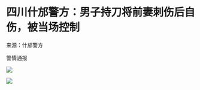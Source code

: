 

# 四川什邡警方：男子持刀将前妻刺伤后自伤，被当场控制

来源：什邡警方

警情通报​​

![](https://inews.gtimg.com/om_bt/OyNz5iLi2VBaPxcytWQKKsFoL_rhI_o5zpZcSMipv_RqcAA/1000)

![](https://inews.gtimg.com/om_bt/OpqhS2U9TLrvQWCX7KRznV4Tk3LuGAEckCG3bb_gk_rm0AA/1000)

